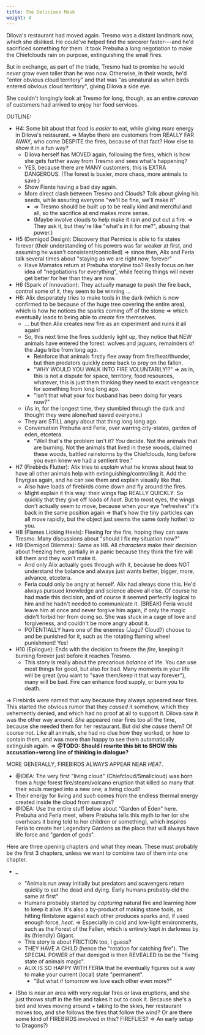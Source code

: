 ```yaml
---
title: The Delicious Mask
weight: 4
---
```

Dilova's restaurant had moved again. Tresmo was a distant landmark now, which she disliked. He could've helped find the sorcerer faster---and he'd sacrificed something for them. It took Prebuha a long negotiation to make the Chiefclouds rain on purpose, extinguishing the small fires. 

But in exchange, as part of the trade, Tresmo had to promise he would _never_ grow even taller than he was now. Otherwise, in their words, he'd "enter obvious cloud territory" and that was "as unnatural as when birds entered obvious cloud territory", giving Dilova a side eye.

She couldn't longingly look at Tresmo for long, though, as an entire _caravan_ of customers had arrived to enjoy her food services.






OUTLINE:
* H4: Some bit about that food is _easier_ to eat, while giving _more_ energy in Dilova's restaurant. => Maybe there are customers from REALLY FAR AWAY, who come DESPITE the fires, because of that fact? How else to show it in a fun way?
	* Dilova herself has MOVED again, following the fires, which is how she gets further away from Tresmo and sees what's happening?
	* YES, because there are MANY customers, this is EXTRA DANGEROUS. (The forest is busier, more chaos, more animals to save.)
	* Show Fiante having a bad day again.
	* More direct clash between Tresmo and Clouds? Talk about giving his seeds, while assuring everyone "we'll be fine, we'll make it" 
		* => Tresmo should be built up to be really kind and merciful and all, so the sacrifice at end makes more sense.
		* (Maybe involve clouds to help make it rain and put out a fire. => They ask it, but they're like "what's in it for me?", abusing that power.)
* H5 (Demigod Design): Discovery that Permiox is able to fix states forever (their understanding of his powers was far weaker at first, and assuming he wasn't consistent/controlled) => since then, Alix and Feria talk several times about "staying as we are right now, forever"
	* Have Mamatos return at Prebuha storyline too? Really focus on her idea of "negotiations for everything", while feeling things will never get better for her than they are now.
* H6 (Spark of Innovation): They actually manage to push the fire back, control some of it, they seem to be winning ...
* H6: Alix desperately tries to make tools in the dark (which is now confirmed to be because of the huge tree covering the entire area), which is how he notices the sparks coming off of the stone => which eventually leads to being able to _create_ fire themselves.
	* ... but then Alix creates new fire as an experiment and ruins it all again!
	* So, this next time the fires suddenly light up, they notice that NEW animals have entered the forest: wolves and jaguars, remainders of the Jagu tribe from long ago.
		* Reinforce that animals firstly flee away from fire/heat/thunder, but then predators quickly come back to prey on the fallen.
		* "WHY WOULD YOU WALK INTO FIRE VOLUNTARILY!?" => as in, this is not a dispute for space, territory, food resources, whatever, this is just them thinking they need to exact vengeance for something from long long ago.
		* "Isn't that what your fox husband has been doing for years now?"
	* (As in, for the longest time, they stumbled through the dark and thought they were alone/had saved everyone.)
	* They are STILL angry about that thing long long ago.
	* Conversation Prebuha and Feria, over warring city-states, garden of eden, etcetera.
		* "Well that's the problem isn't it? _You_ decide. Not the animals that are burning. Not the animals that lived in these woods, claimed these woods, battled rainstorms by the Chiefclouds, long before you even knew we had a sentient tree."
* H7 (Firebirds Flutter): Alix tries to _explain_ what he knows about heat to have all other animals help with extinguishing/controlling it. Add the Enyrgias again, and he can see them and explain visually like that.
	* Also have loads of firebirds come down and fly around the fires.
	* Might explain it this way: their wings flap REALLY QUICKLY. So quickly that they give off loads of _heat_. But to most eyes, the wings don't actually seem to move, because when your eye "refreshes" it's back in the same position again => that's how the tiny particles can all move rapidly, but the object just seems the same (only hotter) to you.
* H8 (Flames Licking Heels): Fleeing for the fire, hoping they can save Tresmo. Many discussions about "should I fix my situation now?"
* H9 (Demigod Dilemma): Same as H8. All _characters_ make their decision about freezing here, partially in a panic because they think the fire will kill them and they won't make it. 
	* And only Alix actually goes through with it, because he does NOT understand the balance and always just wants better, bigger, more, advance, etcetera.
	* Feria could only be angry at herself. Alix had always done this. He'd always pursued knowledge and science above all else. Of course he had made this decision, and of course it seemed perfectly logical to him and he hadn't needed to communicate it. (BREAK) Feria would leave him at once and never forgive him again, if only the magic didn't forbid her from doing so. She was stuck in a cage of love and forgiveness, and couldn't be more angry about it.
	* POTENTIALLY have one of the enemies (Jagu? Cloud?) choose to and be punished for it, such as the rotating flaming wheel punishment! Yes!
* H10 (Epilogue): Ends with the decision to freeze the _fire_, keeping it burning forever just before it reaches Tresmo.
	* This story is really about the precarious _balance_ of life. You can use most things for good, but also for bad. Many moments in your life will be great (you want to "save them/keep it that way forever"), many will be bad. Fire can enhance food supply, or burn you to death.








=> Firebirds were named that way because they always appeared near fires. This started the obvious rumor that they _caused_ it somehow, which they vehemently denied, and which had no proof at all to support it. Dilova saw it was the other way around. _She_ appeared near fires too all the time, because she needed them for her restaurant. But did she _cause_ them? Of course not. Like all animals, she had no clue how they worked, or how to contain them, and was more than happy to see them automatically extinguish again. => **@TODO: Should I rewrite this bit to SHOW this accusation+wrong line of thinking in dialogue?**



MORE GENERALLY, FIREBIRDS ALWAYS APPEAR NEAR _HEAT_.

* @IDEA: The very first "living cloud" (Chiefcloud/Smallcloud) was born from a _huge_ forest fire/steam/volcano eruption that killed so many that their souls merged into a new one; a living cloud?
* Their energy for living and such comes from the endless thermal energy created inside the cloud from sunrays?
* @IDEA: Use the entire stuff below about "Garden of Eden" here. Prebuha and Feria meet, where Prebuha tells this myth to her (or she overhears it being told to her children or something), which inspires Feria to create her Legendary Gardens as the place that will always have life force and "garden of gods".






Here are three opening chapters and what they mean. These must probably be the first 3 chapters, unless we want to combine two of them into one chapter.
* _
	* "Animals run away initially but predators and scavengers return quickly to eat the dead and dying. Early humans probably did the same at first"
	* Humans probably started by _capturing_ natural fire and learning how to keep it alive. It's also a by-product of making stone tools, as hitting flintstone against each other produces sparks and, if used enough force, _heat_. => Especially in cold and low-light environments, such as the Forest of the Fallen, which is entirely kept in darkness by its (friendly) Gigant.
	* This story is about FRICTION too, I guess?
	* THEY HAVE A CHILD (hence the "rotation for catching fire"). The SPECIAL POWER of that demigod is then REVEALED to be the "fixing state of animals magic".
	* ALIX IS SO HAPPY WITH FERIA that he eventually figures out a way to make your current (local) state "permanent".
		* "But what if tomorrow we love each other even more?"




* (She is near an area with very regular fires or lava eruptions, and she just throws stuff in the fire and takes it out to cook it. Because she's a bird and loves moving around + taking to the skies, her restaurant moves too, and she follows the fires that follow the wind? Or are there some kind of FIREBIRDS involved in this? FIREFLIES? => An early setup to Dragons?)

